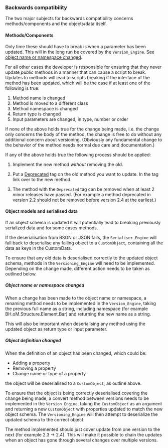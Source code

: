 ### Backwards compatibility

The two major subjects for backwards compatibility concerns methods/components and the objects/data itself.

#### Methods/Components

Only time these should have to break is when a parameter has been updated. This will in the long run be covered by the `Version_Engine`. See [object name or namespace changed](Backwards-compatibility.md#object-name-or-namespace-changed).

For all other cases the developer is responsible for ensuring that they never update _public_ methods in a manner that can cause a script to break. Updates to methods will lead to scripts breaking if the interface of the method has been updated, which will be the case if at least one of the following is true:

1. Method name is changed
1. Method is moved to a different class
1. Method namespace is changed
1. Return type is changed
1. Input parameters are changed, in type, number or order

If none of the above holds true for the change being made, i.e. the change only concerns the body of the method, the change is free to do without any additional concern about versioning. (Obviously any fundamental change to the behavior of the method needs normal due care and documentation.)

If any of the above holds true the following process should be applied:

1. Implement the new method _without_ removing the old.

1. Put a [Deprecated](../../../BHoM_oM/Base_oM/Attributes/index.md#deprecated) tag on the old method you want to update. In the tag link over to the new method.

1. The method with the `Deprecated` tag can be removed when at least 2 minor releases have passed. (For example a method deprecated in version 2.2 should not be removed before version 2.4 at the earliest.)

#### Object models and serialised data

If an object schema is updated it will potentially lead to breaking previously serialized data and for some cases methods. 

If the deserialisation from BSON or JSON fails, the `Serialiser_Engine` will fall back to deserialise any failing object to a `CustomObject`, containing all the data as keys in the CustomData.

To ensure that any old data is deserialised correctly to the updated object schema, methods in the `Versioning_Engine` will need to be implemented. Depending on the change made, different action needs to be taken as outlined below.

##### Object name or namespace changed

When a change has been made to the object name or namespace, a renaming method needs to be implemented in the `Version_Engine`, taking the previous full name as a string, including namespace (for example BH.oM.Structure.Element.Bar) and returning the new name as a string.

This will also be important when deserialising any method using the updated object as return type or input parameter.

##### Object definition changed

When the definition of an object has been changed, which could be:

- Adding a property
- Removing a property
- Change name or type of a property

the object will be deserialised to a `CustomObject`, as outline above.

To ensure that the object is being correctly deserialised covering the change being made, a convert method between versions needs to be implemented in the  `Version_Engine`, taking the `CustomObject` as an argument and returning a new `CustomObject` with properties updated to match the new object schema. The `Versioning_Engine` will then attempt to deserialize the updated schema to the correct object.

The method implemented should just cover update from one version to the next (for example 2.3 -> 2.4). This will make it possible to chain the updates when an object has gone through several changes over multiple versions.
